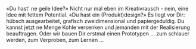 «Du hast' ne geile Idee?» Nicht nur mal eben im Kreativrausch - nein, eine Idee mit fettem Potential. «Du hast ein (Produkt)design?» Es liegt vor Dir: hübsch ausgearbeitet, grafisch zweidimensional und papiergeduldig. Du kannst jetzt ne Menge Kohle versenken und jemanden mit der Realisierung beauftragen. Oder wir bauen Dir erstmal einen Prototypen … zum schlauer werden, zum Verproben, zum Lernen …